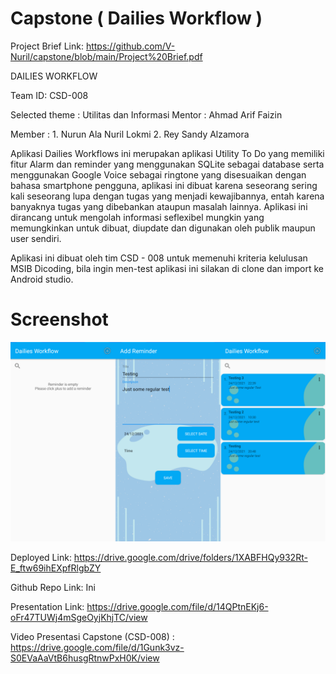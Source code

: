 # Capstone ( Dailies Workflow )

Project Brief Link:
https://github.com/V-Nuril/capstone/blob/main/Project%20Brief.pdf

DAILIES WORKFLOW

Team ID: CSD-008

Selected theme	: Utilitas dan Informasi
Mentor		: Ahmad Arif Faizin

Member 		: 1. Nurun Ala Nuril Lokmi
  2. Rey Sandy Alzamora


Aplikasi Dailies Workflows ini merupakan aplikasi Utility To Do yang memiliki fitur Alarm dan reminder yang menggunakan SQLite sebagai database serta menggunakan Google Voice sebagai ringtone yang disesuaikan dengan bahasa smartphone pengguna, aplikasi ini dibuat karena seseorang sering kali seseorang lupa dengan tugas yang menjadi kewajibannya, entah karena banyaknya tugas yang dibebankan ataupun masalah lainnya. Aplikasi ini dirancang untuk mengolah informasi seflexibel mungkin yang memungkinkan untuk dibuat, diupdate dan digunakan oleh publik maupun user sendiri.

Aplikasi ini dibuat oleh tim CSD - 008 untuk memenuhi kriteria kelulusan MSIB Dicoding, bila ingin men-test aplikasi ini silakan di clone dan import ke Android studio.

# Screenshot
![alt text](https://github.com/V-Nuril/capstone/blob/main/Screenshot/Demo.png)

Deployed Link: https://drive.google.com/drive/folders/1XABFHQy932Rt-E_ftw69ihEXpfRlgbZY

Github Repo Link: Ini


Presentation Link: https://drive.google.com/file/d/14QPtnEKj6-oFr47TUWj4mSgeOyjKhjTC/view


Video Presentasi Capstone (CSD-008) : https://drive.google.com/file/d/1Gunk3vz-S0EVaAaVtB6husgRtnwPxH0K/view
